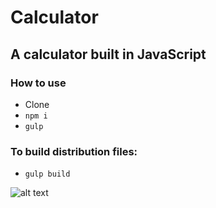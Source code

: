 # Calculator

## A calculator built in JavaScript

### How to use
* Clone
* `npm i`
* `gulp`

### To build distribution files:
* `gulp build`

![alt text](https://github.com/freshlybakedcode/Calculator/master/s-l300.jpg)